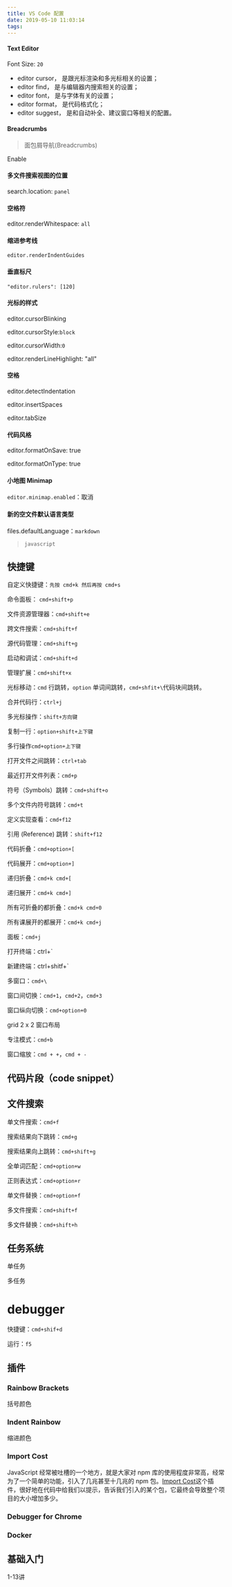 ```yaml
---
title: VS Code 配置
date: 2019-05-10 11:03:14
tags:
---
```




#### Text Editor

Font Size: `20`

- editor cursor， 是跟光标渲染和多光标相关的设置；
- editor find， 是与编辑器内搜索相关的设置；
- editor font， 是与字体有关的设置；
- editor format， 是代码格式化；
- editor suggest， 是和自动补全、建议窗口等相关的配置。



#### Breadcrumbs

> 面包屑导航(Breadcrumbs)

Enable



#### 多文件搜索视图的位置

search.location: `panel`



#### 空格符

editor.renderWhitespace: `all`



#### 缩进参考线

`editor.renderIndentGuides`



#### 垂直标尺

`"editor.rulers": [120]`



#### 光标的样式

editor.cursorBlinking

editor.cursorStyle:`block`

editor.cursorWidth:`0`

editor.renderLineHighlight: "all"



#### 空格

editor.detectIndentation

editor.insertSpaces

editor.tabSize



#### 代码风格

editor.formatOnSave: true

editor.formatOnType: true



#### 小地图 Minimap

`editor.minimap.enabled`：取消



#### 新的空文件默认语言类型

files.defaultLanguage：`markdown`

> `javascript`



## 快捷键

自定义快捷键：`先按 cmd+k 然后再按 cmd+s`

命令面板： `cmd+shift+p`

文件资源管理器：`cmd+shift+e`

跨文件搜索：`cmd+shift+f`

源代码管理：`cmd+shift+g`

启动和调试：`cmd+shift+d`

管理扩展：`cmd+shift+x`

光标移动：`cmd` 行跳转，`option` 单词间跳转，`cmd+shfit+\`代码块间跳转。

合并代码行：`ctrl+j`

多光标操作：`shift+方向键`

复制一行：`option+shift+上下键`

多行操作`cmd+option+上下键`

打开文件之间跳转：`ctrl+tab`

最近打开文件列表：`cmd+p`

符号（Symbols）跳转：`cmd+shift+o`

多个文件内符号跳转：`cmd+t`

定义实现查看：`cmd+f12`

引用 (Reference) 跳转：`shift+f12`

代码折叠：`cmd+option+[`

代码展开：`cmd+option+]`

递归折叠：`cmd+k cmd+[`

递归展开：`cmd+k cmd+]`

所有可折叠的都折叠：`cmd+k cmd+0`

所有课展开的都展开：`cmd+k cmd+j`

面板：`cmd+j`

打开终端：ctrl+`

新建终端：ctrl+shitf+`

多窗口：`cmd+\`

窗口间切换：`cmd+1`，`cmd+2`，`cmd+3`

窗口纵向切换：`cmd+option+0`

grid 2 x 2 窗口布局

专注模式：`cmd+b`

窗口缩放：`cmd + +`，`cmd + -`



## 代码片段（code snippet）

## 文件搜索

单文件搜索：`cmd+f`

搜索结果向下跳转：`cmd+g`

搜索结果向上跳转：`cmd+shift+g`

全单词匹配：`cmd+option+w`

正则表达式：`cmd+option+r`

单文件替换：`cmd+option+f`

多文件搜索：`cmd+shift+f`

多文件替换：`cmd+shift+h`



## 任务系统

单任务

多任务



# debugger

快捷键：`cmd+shif+d`

运行：`f5`



## 插件

### Rainbow Brackets

括号颜色



### Indent Rainbow

缩进颜色



### Import Cost

JavaScript 经常被吐槽的一个地方，就是大家对 npm 库的使用程度非常高，经常为了一个简单的功能，引入了几兆甚至十几兆的 npm 包。[Import Cost](https://marketplace.visualstudio.com/items?itemName=wix.vscode-import-cost)这个插件，很好地在代码中给我们以提示，告诉我们引入的某个包，它最终会导致整个项目的大小增加多少。



### Debugger for Chrome



### Docker



## 基础入门

1-13讲

```

```



